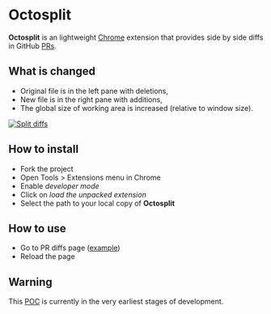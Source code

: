 # Octosplit

**Octosplit** is an lightweight [Chrome](https://www.google.com/chrome) extension that provides side by side diffs in GitHub [PRs](https://help.github.com/articles/using-pull-requests).

## What is changed

* Original file is in the left pane with deletions,
* New file is in the right pane with additions,
* The global size of working area is increased (relative to window size).

[![](http://imageshack.us/a/img687/2623/capturedcran20120918122.png "Split diffs")](http://imageshack.us/a/img545/2623/capturedcran20120918122.png "Split diffs")

## How to install

* Fork the project
* Open Tools > Extensions menu in Chrome
* Enable _developer mode_
* Click on _load the unpacked extension_
* Select the path to your local copy of **Octosplit**

## How to use

* Go to PR diffs page ([example](https://github.com/fabpot/Silex/pull/488/files))
* Reload the page

## Warning

This [POC](http://en.wikipedia.org/wiki/Proof_of_concept) is currently in the very earliest stages of development.